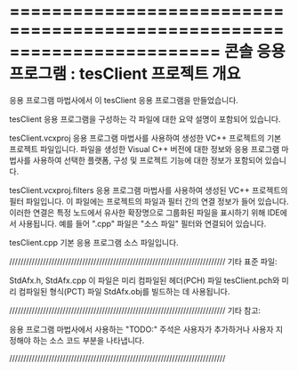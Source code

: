 ﻿========================================================================
    콘솔 응용 프로그램 : tesClient 프로젝트 개요
========================================================================

응용 프로그램 마법사에서 이 tesClient 응용 프로그램을 만들었습니다.

tesClient 응용 프로그램을 구성하는 각 파일에 대한
요약 설명이 포함되어 있습니다.


tesClient.vcxproj
    응용 프로그램 마법사를 사용하여 생성한 VC++ 프로젝트의 기본 프로젝트 파일입니다. 파일을 생성한 Visual C++ 버전에 대한 정보와 응용 프로그램 마법사를 사용하여 선택한 플랫폼, 구성 및 프로젝트 기능에 대한 정보가 포함되어 있습니다.

tesClient.vcxproj.filters
    응용 프로그램 마법사를 사용하여 생성된 VC++ 프로젝트의 필터 파일입니다. 이 파일에는 프로젝트의 파일과 필터 간의 연결 정보가 들어 있습니다. 이러한 연결은 특정 노드에서 유사한 확장명으로 그룹화된 파일을 표시하기 위해 IDE에서 사용됩니다. 예를 들어 ".cpp" 파일은 "소스 파일" 필터와 연결되어 있습니다.

tesClient.cpp
    기본 응용 프로그램 소스 파일입니다.

/////////////////////////////////////////////////////////////////////////////
기타 표준 파일:

StdAfx.h, StdAfx.cpp
    이 파일은 미리 컴파일된 헤더(PCH) 파일 tesClient.pch와 미리 컴파일된 형식(PCT) 파일 StdAfx.obj를 빌드하는 데 사용됩니다.

/////////////////////////////////////////////////////////////////////////////
기타 참고:

응용 프로그램 마법사에서 사용하는 "TODO:" 주석은 사용자가 추가하거나 사용자 지정해야 하는 소스 코드 부분을 나타냅니다.

/////////////////////////////////////////////////////////////////////////////

